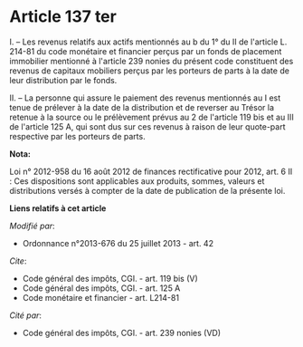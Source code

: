 # Article 137 ter

I. – Les revenus relatifs aux actifs mentionnés au b du 1° du II de l'article L. 214-81 du code monétaire et financier perçus
par un fonds de placement immobilier mentionné à l'article 239 nonies du présent code constituent des revenus de capitaux
mobiliers perçus par les porteurs de parts à la date de leur distribution par le fonds.

II. – La personne qui assure le paiement des revenus mentionnés au I est tenue de prélever à la date de la distribution et de
reverser au Trésor la retenue à la source ou le prélèvement prévus au 2 de l'article 119 bis et au III de l'article 125 A,
qui sont dus sur ces revenus à raison de leur quote-part respective par les porteurs de parts.

**Nota:**

Loi n° 2012-958 du 16 août 2012 de finances rectificative pour 2012, art. 6 II : Ces dispositions sont applicables aux
produits, sommes, valeurs et distributions versés à compter de la date de publication de la présente loi.

**Liens relatifs à cet article**

_Modifié par_:

  - Ordonnance n°2013-676 du 25 juillet 2013 - art. 42

_Cite_:

  - Code général des impôts, CGI. - art. 119 bis (V)
  - Code général des impôts, CGI. - art. 125 A
  - Code monétaire et financier - art. L214-81

_Cité par_:

  - Code général des impôts, CGI. - art. 239 nonies (VD)
